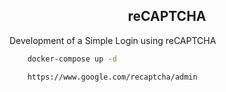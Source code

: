 <h2 align="center">reCAPTCHA</h2>

<p>Development of a Simple Login using reCAPTCHA</p>

```bash
    docker-compose up -d
```

```bash
    https://www.google.com/recaptcha/admin
```